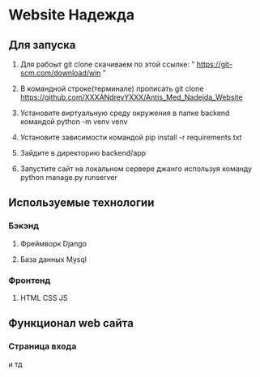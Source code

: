# Website Надежда

## Для запуска
1. Для рабоыт git clone скачиваем по этой ссылке: " https://git-scm.com/download/win "
  
2. В командной строке(терминале) прописать git clone https://github.com/XXXANdreyYXXX/Antis_Med_Nadejda_Website

3. Установите виртуальную среду окружения в папке backend командой python -m venv venv

4. Установите зависимости командой pip install -r requirements.txt

5. Зайдите в директорию backend/app

6. Запустите сайт на локальном сервере джанго используя команду python manage.py runserver

## Используемые технологии 

### Бэкэнд 
1. Фреймворк Django

2. База данных Mysql

### Фронтенд 

1. HTML CSS JS

## Функционал web сайта

### Страница входа
и тд
